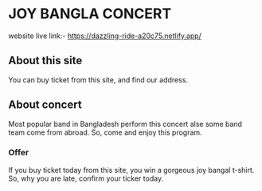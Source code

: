 # JOY BANGLA CONCERT
website live link:- https://dazzling-ride-a20c75.netlify.app/

## About this site 
You can buy ticket from this site, and find our address.

## About concert
Most popular band in Bangladesh perform this concert alse some band team come from abroad.
So, come and enjoy this program.

### Offer
If you buy ticket today from this site, you win a gorgeous joy bangal t-shirt.
So, why you are late, confirm your ticker today.